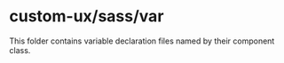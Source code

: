 # custom-ux/sass/var

This folder contains variable declaration files named by their component class.
